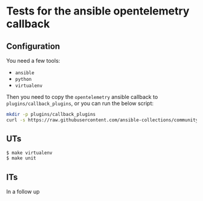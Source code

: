 # Tests for the ansible opentelemetry callback

## Configuration

You need a few tools:

- `ansible`
- `python`
- `virtualenv`

Then you need to copy the `opentelemetry` ansible callback to `plugins/callback_plugins`,
or you can run the below script:

```bash
mkdir -p plugins/callback_plugins
curl -s https://raw.githubusercontent.com/ansible-collections/community.general/main/plugins/callback/opentelemetry.py > plugins/callback_plugins/opentelemetry.py
```

## UTs

```bash
$ make virtualenv
$ make unit
```

## ITs

In a follow up